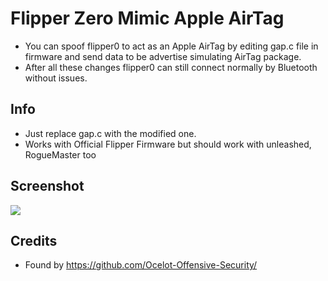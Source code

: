 # Flipper Zero Mimic Apple AirTag

- You can spoof flipper0 to act as an Apple AirTag by editing gap.c file in firmware and send data to be advertise simulating AirTag package.
- After all these changes flipper0 can still connect normally by Bluetooth without issues.

## Info
- Just replace gap.c with the modified one.
- Works with Official Flipper Firmware but should work with unleashed, RogueMaster too

## Screenshot

<img src="https://github.com/culturally/flipper-zero-airtag/blob/main/screenshot.jpg?raw=true">

## Credits

- Found by https://github.com/Ocelot-Offensive-Security/
